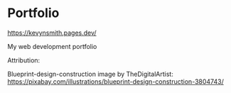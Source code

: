 # Portfolio

https://kevynsmith.pages.dev/

My web development portfolio

Attribution:

Blueprint-design-construction image by TheDigitalArtist: https://pixabay.com/illustrations/blueprint-design-construction-3804743/
